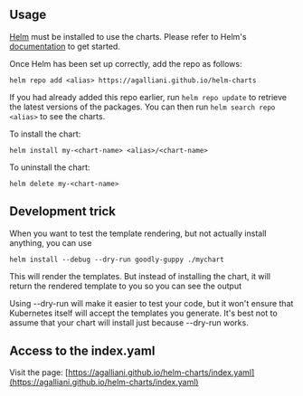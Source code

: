 ## Usage

[Helm](https://helm.sh) must be installed to use the charts.  Please refer to
Helm's [documentation](https://helm.sh/docs) to get started.

Once Helm has been set up correctly, add the repo as follows:

    helm repo add <alias> https://agalliani.github.io/helm-charts

If you had already added this repo earlier, run `helm repo update` to retrieve
the latest versions of the packages.  You can then run `helm search repo
<alias>` to see the charts.

To install the <chart-name> chart:

    helm install my-<chart-name> <alias>/<chart-name>

To uninstall the chart:

    helm delete my-<chart-name>


## Development trick

When you want to test the template rendering, but not actually install anything, you can use 

    helm install --debug --dry-run goodly-guppy ./mychart

This will render the templates. But instead of installing the chart, it will return the rendered template to you so you can see the output

Using --dry-run will make it easier to test your code, but it won't ensure that Kubernetes itself will accept the templates you generate. It's best not to assume that your chart will install just because --dry-run works.

## Access to the index.yaml 

Visit the page: [https://agalliani.github.io/helm-charts/index.yaml](https://agalliani.github.io/helm-charts/index.yaml)
